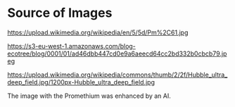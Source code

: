 # Source of Images

<https://upload.wikimedia.org/wikipedia/en/5/5d/Pm%2C61.jpg>

<https://s3-eu-west-1.amazonaws.com/blog-ecotree/blog/0001/01/ad46dbb447cd0e9a6aeecd64cc2bd332b0cbcb79.jpeg>

<https://upload.wikimedia.org/wikipedia/commons/thumb/2/2f/Hubble_ultra_deep_field.jpg/1200px-Hubble_ultra_deep_field.jpg>

The image with the Promethium was enhanced by an AI.

